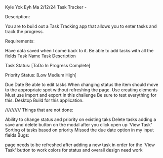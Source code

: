 Kyle Yok Eyh Ma 2/12/24 Task Tracker -

Description:

You are to build out a Task Tracking app that allows you to enter tasks and track the progress.

Requirements:

Have data saved when I come back to it. Be able to add tasks with all the fields Task Name Task Description

Task Status: [ToDo In Progress Complete]

Priority Status: [Low Medium High]

Due Date Be able to edit tasks When changing status the item should move to the appropriate spot without refreshing the page. Use creating elements Must use import and export in this challenge Be sure to test everything for this. Desktop Build for this application.

////////// Things that are not done:

Ability to change status and priority on existing taks
Delete tasks
adding a save and delete button on the modal after you click open up 'View Task'
Sorting of tasks based on priority
Missed the due date option in my input fields
Bugs:

page needs to be refreshed after adding a new task in order for the 'View Task' button to work
colors for status and overall design need work